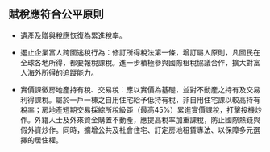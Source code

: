 ## 賦稅應符合公平原則

* 遺產及贈與稅應恢復為累進稅率。

* 遏止企業富人跨國逃稅行為：修訂所得稅法第一條，增訂屬人原則，凡國民在全球各地所得，都要報稅課稅。進一步積極參與國際租稅協議合作，擴大對富人海外所得的追蹤能力。

* 實價課徵房地產持有稅、交易稅：應以實價為基礎，並對不動產之持有及交易利得課稅。屬於一戶一棟之自用住宅給予低持有稅，非自用住宅課以較高持有稅率；房地產短期交易採綜所稅級距（最高45%）累進實價課稅，打擊投機炒作。外籍人士及外來資金購置不動產，應提高稅率加重課稅，防止國際熱錢與假外資炒作。同時，擴增公共及社會住宅、訂定房地租賃專法、以保障多元選擇的居住權。
